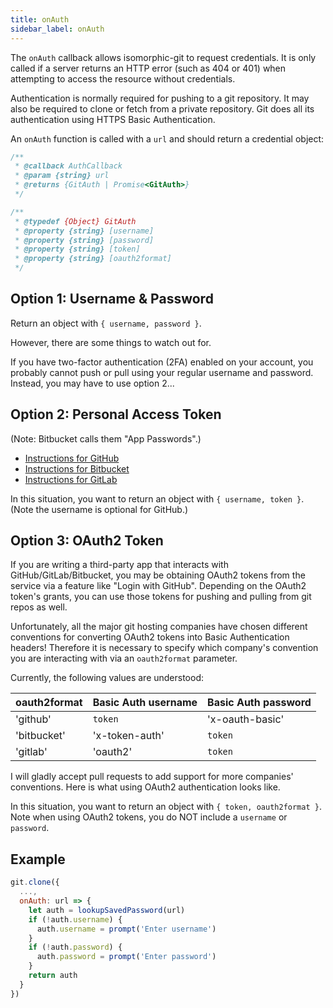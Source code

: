 ```yaml
---
title: onAuth
sidebar_label: onAuth
---
```


The `onAuth` callback allows isomorphic-git to request credentials.
It is only called if a server returns an HTTP error (such as 404 or 401) when attempting to access the resource without credentials.

Authentication is normally required for pushing to a git repository.
It may also be required to clone or fetch from a private repository.
Git does all its authentication using HTTPS Basic Authentication.

An `onAuth` function is called with a `url` and should return a credential object:

```ts
/**
 * @callback AuthCallback
 * @param {string} url
 * @returns {GitAuth | Promise<GitAuth>}
 */

/**
 * @typedef {Object} GitAuth
 * @property {string} [username]
 * @property {string} [password]
 * @property {string} [token]
 * @property {string} [oauth2format]
 */
```

## Option 1: Username & Password

Return an object with `{ username, password }`.

However, there are some things to watch out for.

If you have two-factor authentication (2FA) enabled on your account, you
probably cannot push or pull using your regular username and password.
Instead, you may have to use option 2...

## Option 2: Personal Access Token

(Note: Bitbucket calls them "App Passwords".)

- [Instructions for GitHub](https://help.github.com/articles/creating-a-personal-access-token-for-the-command-line/)
- [Instructions for Bitbucket](https://confluence.atlassian.com/bitbucket/app-passwords-828781300.html)
- [Instructions for GitLab](https://docs.gitlab.com/ee/user/profile/personal_access_tokens.html)

In this situation, you want to return an object with `{ username, token }`.
(Note the username is optional for GitHub.)

## Option 3: OAuth2 Token

If you are writing a third-party app that interacts with GitHub/GitLab/Bitbucket, you may be obtaining
OAuth2 tokens from the service via a feature like "Login with GitHub".
Depending on the OAuth2 token's grants, you can use those tokens for pushing and pulling from git repos as well.

Unfortunately, all the major git hosting companies have chosen different conventions for converting
OAuth2 tokens into Basic Authentication headers! Therefore it is necessary to specify which company's
convention you are interacting with via an `oauth2format` parameter.

Currently, the following values are understood:

| oauth2format | Basic Auth username | Basic Auth password |
| ------------ | ------------------- | ------------------- |
| 'github'     | `token`             | 'x-oauth-basic'     |
| 'bitbucket'  | 'x-token-auth'      | `token`             |
| 'gitlab'     | 'oauth2'            | `token`             |

I will gladly accept pull requests to add support for more companies' conventions.
Here is what using OAuth2 authentication looks like.

In this situation, you want to return an object with `{ token, oauth2format }`.
Note when using OAuth2 tokens, you do NOT include a `username` or `password`.

## Example

```js
git.clone({
  ...,
  onAuth: url => {
    let auth = lookupSavedPassword(url)
    if (!auth.username) {
      auth.username = prompt('Enter username')
    }
    if (!auth.password) {
      auth.password = prompt('Enter password')
    }
    return auth
  }
})
```
